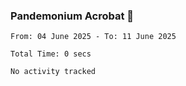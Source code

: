 ### Pandemonium Acrobat 🤸

<!--START_SECTION:waka-->

```all_time
From: 04 June 2025 - To: 11 June 2025

Total Time: 0 secs

No activity tracked
```

<!--END_SECTION:waka-->
